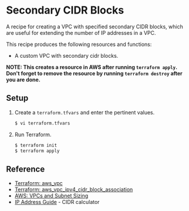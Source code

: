# Secondary CIDR Blocks

A recipe for creating a VPC with specified secondary CIDR blocks, which are useful for extending the number of IP addresses in a VPC.

This recipe produces the following resources and functions:

* A custom VPC with secondary cidr blocks.

**NOTE: This creates a resource in AWS after running `terraform apply`. Don't forget to remove the resource by running `terraform destroy` after you are done.**

## Setup
   
1. Create a `terraform.tfvars` and enter the pertinent values.

   ```bash
   $ vi terraform.tfvars
   ```   
   
1. Run Terraform.

   ```bash
   $ terraform init
   $ terraform apply
   ```

## Reference

* [Terraform: aws_vpc](https://registry.terraform.io/providers/hashicorp/aws/latest/docs/resources/vpc)
* [Terraform: aws_vpc_ipv4_cidr_block_association](https://registry.terraform.io/providers/hashicorp/aws/latest/docs/resources/vpc_ipv4_cidr_block_association)
* [AWS: VPCs and Subnet Sizing](https://docs.aws.amazon.com/vpc/latest/userguide/VPC_Subnets.html#VPC_Sizing)
* [IP Address Guide](https://www.ipaddressguide.com/cidr) - CIDR calculator
